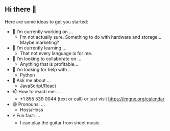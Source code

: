 ## Hi there 👋


Here are some ideas to get you started:

- 🔭 I’m currently working on ...
  * I'm not actually sure. Something to do with hardware and storage... Maybe marketing?
- 🌱 I’m currently learning ...
  * That not every language is for me.
- 👯 I’m looking to collaborate on ...
  * Anything that is profitable...
- 🤔 I’m looking for help with ..
  * Python
- 💬 Ask me about ...
  * JavaScript/React
- 📫 How to reach me: ...
  * +1 855 539 0044 (text or call) or just visit https://imgnx.org/calendar
- 😄 Pronouns: ...
  * Hoss/Hoss
- ⚡ Fun fact: ...
  * I can play the guitar from sheet music.
